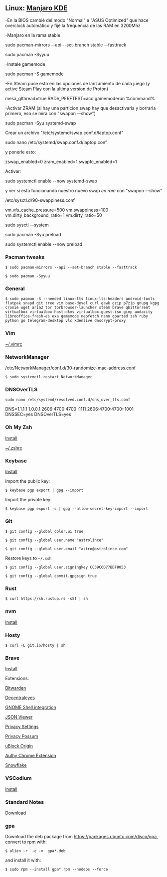 ## Linux: [Manjaro KDE](https://manjaro.org/downloads/official/kde/)

-En la BIOS cambié del modo "Normal" a "ASUS Optimized" que hace overclock automático y fijé la frequencia de las RAM en 3200Mhz

-Manjaro en la rama stable

sudo pacman-mirrors --api --set-branch stable --fasttrack

sudo pacman -Syyuu

-Instale gamemode

sudo pacman -S gamemode

-En Steam puse esto en las opciones de lanzamiento de cada juego (y active Steam Play con la ultima version de Proton)

mesa_glthread=true RADV_PERFTEST=aco gamemoderun %command%

-Activar ZRAM (si hay una particion swap hay que desactivarla y borrarla primero, eso se mira con "swapon --show")

sudo pacman -Syu systemd-swap

Crear un archivo "/etc/systemd/swap.conf.d/laptop.conf"

sudo nano /etc/systemd/swap.conf.d/laptop.conf

y ponerle esto:

zswap_enabled=0
zram_enabled=1
swapfc_enabled=1

Activar:

sudo systemctl enable --now systemd-swap

y ver si esta funcionando nuestro nuevo swap *en ram* con "swapon --show"

/etc/sysctl.d/90-swappiness.conf

vm.vfs_cache_pressure=500
vm.swappiness=100
vm.dirty_background_ratio=1
vm.dirty_ratio=50

sudo sysctl --system

sudo pacman -Syu preload

sudo systemctl enable --now preload

### Pacman tweaks

`$ sudo pacman-mirrors --api --set-branch stable --fasttrack`

`$ sudo pacman -Syyuu`

### General

`$ sudo pacman -S --needed linux-lts linux-lts-headers android-tools flatpak snapd git tree vim base-devel curl gawk gzip p7zip gnupg kgpg cronie wget aria2 tor torbrowser-launcher steam brave qbittorrent virtualbox virtualbox-host-dkms virtualbox-guest-iso gimp audacity libreoffice-fresh-es exa gamemode neofetch nano gparted zsh ruby python go telegram-desktop vlc kdenlive dnscrypt-proxy`

### Vim

[~/.vimrc](https://raw.githubusercontent.com/astrolince/configs/master/~/.vimrc)

### NetworkManager

[/etc/NetworkManager/conf.d/30-randomize-mac-address.conf](https://raw.githubusercontent.com/astrolince/configs/master/etc/NetworkManager/conf.d/30-randomize-mac-address.conf)

`$ sudo systemctl restart NetworkManager`

### DNSOverTLS

`sudo nano /etc/systemd/resolved.conf.d/dns_over_tls.conf`

DNS=1.1.1.1 1.0.0.1 2606:4700:4700::1111 2606:4700:4700::1001
DNSSEC=yes
DNSOverTLS=yes

### Oh My Zsh

[Install](https://github.com/robbyrussell/oh-my-zsh#basic-installation)

[~/.zshrc](https://raw.githubusercontent.com/astrolince/configs/master/~/.zshrc)

### Keybase

[Install](https://keybase.io/docs/the_app/install_linux)

Import the public key:

`$ keybase pgp export | gpg --import`

Import the private key:

`$ keybase pgp export -s | gpg --allow-secret-key-import --import`

### Git

`$ git config --global color.ui true`

`$ git config --global user.name "astrolince"`

`$ git config --global user.email "astro@astrolince.com"`

Restore keys to `~/.ssh`

`$ git config --global user.signingkey CC39C6D77BDF0053`

`$ git config --global commit.gpgsign true`

### Rust

`$ curl https://sh.rustup.rs -sSf | sh`

### nvm

[Install](https://github.com/nvm-sh/nvm#install--update-script)

### Hosty

`$ curl -L git.io/hosty | sh`

### Brave

[Install](https://brave-browser.readthedocs.io/en/latest/installing-brave.html#linux)

Extensions:

[Bitwarden](https://chrome.google.com/webstore/detail/bitwarden-free-password-m/nngceckbapebfimnlniiiahkandclblb)

[Decentraleyes](https://chrome.google.com/webstore/detail/decentraleyes/ldpochfccmkkmhdbclfhpagapcfdljkj)

[GNOME Shell integration](https://chrome.google.com/webstore/detail/gnome-shell-integration/gphhapmejobijbbhgpjhcjognlahblep)

[JSON Viewer](https://chrome.google.com/webstore/detail/json-viewer/gbmdgpbipfallnflgajpaliibnhdgobh)

[Privacy Settings](https://chrome.google.com/webstore/detail/privacy-settings/ijadljdlbkfhdoblhaedfgepliodmomj)

[Privacy Possum](https://chrome.google.com/webstore/detail/privacy-possum/ommfjecdpepadiafbnidoiggfpbnkfbj)

[uBlock Origin](https://chrome.google.com/webstore/detail/ublock-origin/cjpalhdlnbpafiamejdnhcphjbkeiagm)

[Authy Chrome Extension](https://chrome.google.com/webstore/detail/authy-chrome-extension/fhgenkpocbhhddlgkjnfghpjanffonno)

[Snowflake](https://chrome.google.com/webstore/detail/snowflake/mafpmfcccpbjnhfhjnllmmalhifmlcie)

### VSCodium

[Install](https://github.com/VSCodium/vscodium/releases)

### Standard Notes

[Download](https://standardnotes.org/extensions?downloaded=linux)

### gpa

Download the deb package from https://packages.ubuntu.com/disco/gpa, convert to rpm with:

`$ alien -r  -c -v  gpa*.deb`

and install it with:

`$ sudo rpm --install gpa*.rpm --nodeps --force`
